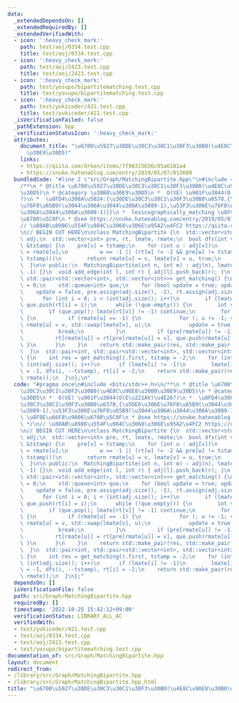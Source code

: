 ```yaml
---
data:
  _extendedDependsOn: []
  _extendedRequiredBy: []
  _extendedVerifiedWith:
  - icon: ':heavy_check_mark:'
    path: test/aoj/0334.test.cpp
    title: test/aoj/0334.test.cpp
  - icon: ':heavy_check_mark:'
    path: test/aoj/2423.test.cpp
    title: test/aoj/2423.test.cpp
  - icon: ':heavy_check_mark:'
    path: test/yosupo/bipartitematching.test.cpp
    title: test/yosupo/bipartitematching.test.cpp
  - icon: ':heavy_check_mark:'
    path: test/yukicoder/421.test.cpp
    title: test/yukicoder/421.test.cpp
  _isVerificationFailed: false
  _pathExtension: hpp
  _verificationStatusIcon: ':heavy_check_mark:'
  attributes:
    document_title: "\u6700\u5927\u30DE\u30C3\u30C1\u30F3\u30B0(\u4E8C\u90E8\u30B0\
      \u30E9\u30D5)"
    links:
    - https://qiita.com/drken/items/7f98315b56c95a6181a4
    - https://snuke.hatenablog.com/entry/2019/05/07/013609
  bundledCode: "#line 2 \"src/Graph/MatchingBipartite.hpp\"\n#include <bits/stdc++.h>\n\
    /**\n * @title \u6700\u5927\u30DE\u30C3\u30C1\u30F3\u30B0(\u4E8C\u90E8\u30B0\u30E9\
    \u30D5)\n * @category \u30B0\u30E9\u30D5\n *  O(VE) \u901F\u3044(O(E\u221AV)\u4E26\
    ?)\n *  \u8FD4\u308A\u5024:{\u30DE\u30C3\u30C1\u30F3\u30B0\u6570,{\u5DE6\u306E\
    \u76F8\u65B9(\u3044\u306A\u3044\u306A\u3089-1),\u53F3\u306E\u76F8\u65B9(\u3044\
    \u306A\u3044\u306A\u3089-1)}}\n *  lexicographically_matching \u8F9E\u66F8\u9806\
    \u6700\u5C0F\n * @see https://snuke.hatenablog.com/entry/2019/05/07/013609\n */\n\
    // \u88AB\u8986\u554F\u984C\u3068\u306E\u95A2\u4FC2 https://qiita.com/drken/items/7f98315b56c95a6181a4\n\
    \n// BEGIN CUT HERE\n\nclass MatchingBipartite {\n  std::vector<std::vector<int>>\
    \ adj;\n  std::vector<int> pre, rt, lmate, rmate;\n  bool dfs(int v, const int\
    \ &tstamp) {\n    pre[v] = tstamp;\n    for (int u : adj[v])\n      if (int w\
    \ = rmate[u];\n          w == -1 || (rt[w] != -2 && pre[w] != tstamp && dfs(w,\
    \ tstamp)))\n        return rmate[u] = v, lmate[v] = u, true;\n    return false;\n\
    \  }\n\n public:\n  MatchingBipartite(int n, int m) : adj(n), lmate(n, -1), rmate(m,\
    \ -1) {}\n  void add_edge(int l, int r) { adj[l].push_back(r); }\n  std::pair<int,\
    \ std::pair<std::vector<int>, std::vector<int>>> get_matching() {\n    int res\
    \ = 0;\n    std::queue<int> que;\n    for (bool update = true; update;) {\n  \
    \    update = false, pre.assign(adj.size(), -1), rt.assign(adj.size(), -1);\n\
    \      for (int i = 0; i < (int)adj.size(); i++)\n        if (lmate[i] == -1)\
    \ que.push(rt[i] = i);\n      while (!que.empty()) {\n        int v = que.front();\n\
    \        if (que.pop(); lmate[rt[v]] != -1) continue;\n        for (int u : adj[v])\
    \ {\n          if (rmate[u] == -1) {\n            for (; u != -1; v = pre[v])\
    \ rmate[u] = v, std::swap(lmate[v], u);\n            update = true, res++;\n \
    \           break;\n          }\n          if (pre[rmate[u]] != -1) continue;\n\
    \          rt[rmate[u]] = rt[pre[rmate[u]] = v], que.push(rmate[u]);\n       \
    \ }\n      }\n    }\n    return std::make_pair(res, std::make_pair(lmate, rmate));\n\
    \  }\n  std::pair<int, std::pair<std::vector<int>, std::vector<int>>>\n  lexicographically_matching()\
    \ {\n    int res = get_matching().first, tstamp = -2;\n    for (int i = 0; i <\
    \ (int)adj.size(); i++)\n      if (lmate[i] != -1)\n        lmate[i] = rmate[lmate[i]]\
    \ = -1, dfs(i, --tstamp), rt[i] = -2;\n    return std::make_pair(res, std::make_pair(lmate,\
    \ rmate));\n  }\n};\n"
  code: "#pragma once\n#include <bits/stdc++.h>\n/**\n * @title \u6700\u5927\u30DE\
    \u30C3\u30C1\u30F3\u30B0(\u4E8C\u90E8\u30B0\u30E9\u30D5)\n * @category \u30B0\u30E9\
    \u30D5\n *  O(VE) \u901F\u3044(O(E\u221AV)\u4E26?)\n *  \u8FD4\u308A\u5024:{\u30DE\
    \u30C3\u30C1\u30F3\u30B0\u6570,{\u5DE6\u306E\u76F8\u65B9(\u3044\u306A\u3044\u306A\
    \u3089-1),\u53F3\u306E\u76F8\u65B9(\u3044\u306A\u3044\u306A\u3089-1)}}\n *  lexicographically_matching\
    \ \u8F9E\u66F8\u9806\u6700\u5C0F\n * @see https://snuke.hatenablog.com/entry/2019/05/07/013609\n\
    \ */\n// \u88AB\u8986\u554F\u984C\u3068\u306E\u95A2\u4FC2 https://qiita.com/drken/items/7f98315b56c95a6181a4\n\
    \n// BEGIN CUT HERE\n\nclass MatchingBipartite {\n  std::vector<std::vector<int>>\
    \ adj;\n  std::vector<int> pre, rt, lmate, rmate;\n  bool dfs(int v, const int\
    \ &tstamp) {\n    pre[v] = tstamp;\n    for (int u : adj[v])\n      if (int w\
    \ = rmate[u];\n          w == -1 || (rt[w] != -2 && pre[w] != tstamp && dfs(w,\
    \ tstamp)))\n        return rmate[u] = v, lmate[v] = u, true;\n    return false;\n\
    \  }\n\n public:\n  MatchingBipartite(int n, int m) : adj(n), lmate(n, -1), rmate(m,\
    \ -1) {}\n  void add_edge(int l, int r) { adj[l].push_back(r); }\n  std::pair<int,\
    \ std::pair<std::vector<int>, std::vector<int>>> get_matching() {\n    int res\
    \ = 0;\n    std::queue<int> que;\n    for (bool update = true; update;) {\n  \
    \    update = false, pre.assign(adj.size(), -1), rt.assign(adj.size(), -1);\n\
    \      for (int i = 0; i < (int)adj.size(); i++)\n        if (lmate[i] == -1)\
    \ que.push(rt[i] = i);\n      while (!que.empty()) {\n        int v = que.front();\n\
    \        if (que.pop(); lmate[rt[v]] != -1) continue;\n        for (int u : adj[v])\
    \ {\n          if (rmate[u] == -1) {\n            for (; u != -1; v = pre[v])\
    \ rmate[u] = v, std::swap(lmate[v], u);\n            update = true, res++;\n \
    \           break;\n          }\n          if (pre[rmate[u]] != -1) continue;\n\
    \          rt[rmate[u]] = rt[pre[rmate[u]] = v], que.push(rmate[u]);\n       \
    \ }\n      }\n    }\n    return std::make_pair(res, std::make_pair(lmate, rmate));\n\
    \  }\n  std::pair<int, std::pair<std::vector<int>, std::vector<int>>>\n  lexicographically_matching()\
    \ {\n    int res = get_matching().first, tstamp = -2;\n    for (int i = 0; i <\
    \ (int)adj.size(); i++)\n      if (lmate[i] != -1)\n        lmate[i] = rmate[lmate[i]]\
    \ = -1, dfs(i, --tstamp), rt[i] = -2;\n    return std::make_pair(res, std::make_pair(lmate,\
    \ rmate));\n  }\n};"
  dependsOn: []
  isVerificationFile: false
  path: src/Graph/MatchingBipartite.hpp
  requiredBy: []
  timestamp: '2022-10-25 15:42:12+09:00'
  verificationStatus: LIBRARY_ALL_AC
  verifiedWith:
  - test/yukicoder/421.test.cpp
  - test/aoj/0334.test.cpp
  - test/aoj/2423.test.cpp
  - test/yosupo/bipartitematching.test.cpp
documentation_of: src/Graph/MatchingBipartite.hpp
layout: document
redirect_from:
- /library/src/Graph/MatchingBipartite.hpp
- /library/src/Graph/MatchingBipartite.hpp.html
title: "\u6700\u5927\u30DE\u30C3\u30C1\u30F3\u30B0(\u4E8C\u90E8\u30B0\u30E9\u30D5)"
---
```

